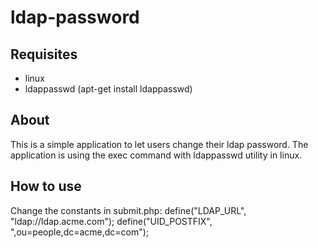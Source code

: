 # ldap-password

## Requisites
- linux
- ldappasswd (apt-get install ldappasswd)

## About
This is a simple application to let users change their ldap password. The application is using the exec command with ldappasswd utility in linux.

## How to use
Change the constants in submit.php:
define("LDAP_URL", "ldap://ldap.acme.com");
define("UID_POSTFIX", ",ou=people,dc=acme,dc=com");
